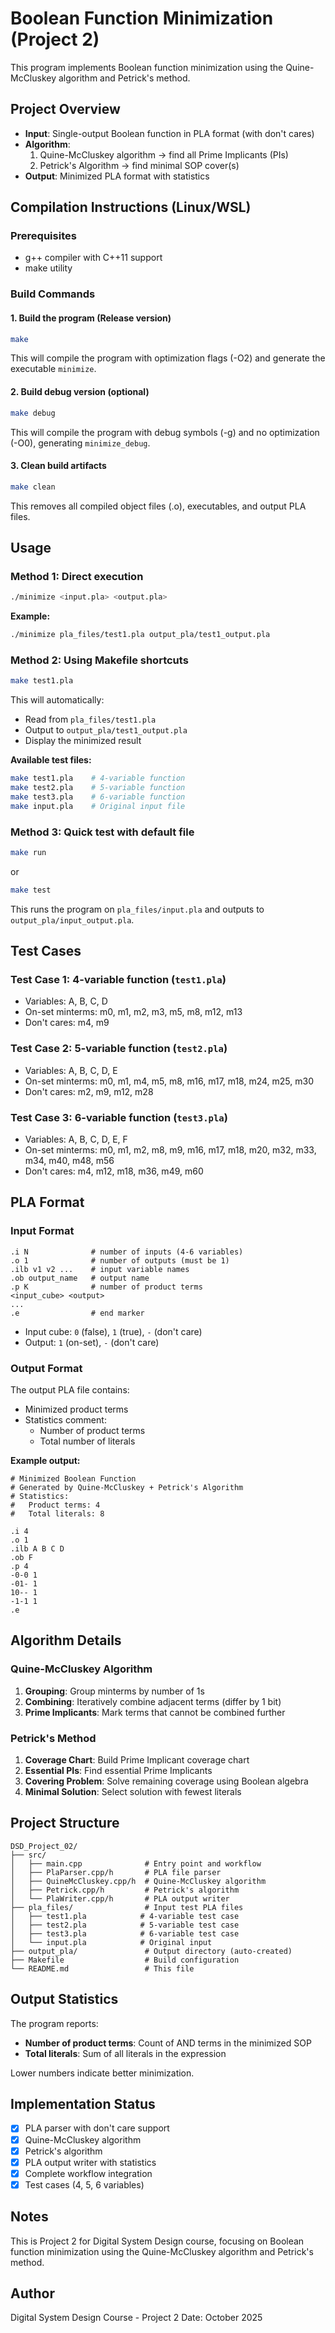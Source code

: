# Boolean Function Minimization (Project 2)

This program implements Boolean function minimization using the Quine-McCluskey algorithm and Petrick's method.

## Project Overview

- **Input**: Single-output Boolean function in PLA format (with don't cares)
- **Algorithm**: 
  1. Quine-McCluskey algorithm → find all Prime Implicants (PIs)
  2. Petrick's Algorithm → find minimal SOP cover(s)
- **Output**: Minimized PLA format with statistics

## Compilation Instructions (Linux/WSL)

### Prerequisites
- g++ compiler with C++11 support
- make utility

### Build Commands

#### 1. Build the program (Release version)
```bash
make
```
This will compile the program with optimization flags (-O2) and generate the executable `minimize`.

#### 2. Build debug version (optional)
```bash
make debug
```
This will compile the program with debug symbols (-g) and no optimization (-O0), generating `minimize_debug`.

#### 3. Clean build artifacts
```bash
make clean
```
This removes all compiled object files (.o), executables, and output PLA files.

## Usage

### Method 1: Direct execution
```bash
./minimize <input.pla> <output.pla>
```

**Example:**
```bash
./minimize pla_files/test1.pla output_pla/test1_output.pla
```

### Method 2: Using Makefile shortcuts
```bash
make test1.pla
```
This will automatically:
- Read from `pla_files/test1.pla`
- Output to `output_pla/test1_output.pla`
- Display the minimized result

**Available test files:**
```bash
make test1.pla    # 4-variable function
make test2.pla    # 5-variable function
make test3.pla    # 6-variable function
make input.pla    # Original input file
```

### Method 3: Quick test with default file
```bash
make run
```
or
```bash
make test
```
This runs the program on `pla_files/input.pla` and outputs to `output_pla/input_output.pla`.

## Test Cases

### Test Case 1: 4-variable function (`test1.pla`)
- Variables: A, B, C, D
- On-set minterms: m0, m1, m2, m3, m5, m8, m12, m13
- Don't cares: m4, m9

### Test Case 2: 5-variable function (`test2.pla`)
- Variables: A, B, C, D, E
- On-set minterms: m0, m1, m4, m5, m8, m16, m17, m18, m24, m25, m30
- Don't cares: m2, m9, m12, m28

### Test Case 3: 6-variable function (`test3.pla`)
- Variables: A, B, C, D, E, F
- On-set minterms: m0, m1, m2, m8, m9, m16, m17, m18, m20, m32, m33, m34, m40, m48, m56
- Don't cares: m4, m12, m18, m36, m49, m60

## PLA Format

### Input Format
```
.i N              # number of inputs (4-6 variables)
.o 1              # number of outputs (must be 1)
.ilb v1 v2 ...    # input variable names
.ob output_name   # output name
.p K              # number of product terms
<input_cube> <output>
...
.e                # end marker
```

- Input cube: `0` (false), `1` (true), `-` (don't care)
- Output: `1` (on-set), `-` (don't care)

### Output Format
The output PLA file contains:
- Minimized product terms
- Statistics comment:
  - Number of product terms
  - Total number of literals

**Example output:**
```
# Minimized Boolean Function
# Generated by Quine-McCluskey + Petrick's Algorithm
# Statistics:
#   Product terms: 4
#   Total literals: 8

.i 4
.o 1
.ilb A B C D
.ob F
.p 4
-0-0 1
-01- 1
10-- 1
-1-1 1
.e
```

## Algorithm Details

### Quine-McCluskey Algorithm
1. **Grouping**: Group minterms by number of 1s
2. **Combining**: Iteratively combine adjacent terms (differ by 1 bit)
3. **Prime Implicants**: Mark terms that cannot be combined further

### Petrick's Method
1. **Coverage Chart**: Build Prime Implicant coverage chart
2. **Essential PIs**: Find essential Prime Implicants
3. **Covering Problem**: Solve remaining coverage using Boolean algebra
4. **Minimal Solution**: Select solution with fewest literals

## Project Structure
```
DSD_Project_02/
├── src/
│   ├── main.cpp              # Entry point and workflow
│   ├── PlaParser.cpp/h       # PLA file parser
│   ├── QuineMcCluskey.cpp/h  # Quine-McCluskey algorithm
│   ├── Petrick.cpp/h         # Petrick's algorithm
│   └── PlaWriter.cpp/h       # PLA output writer
├── pla_files/                # Input test PLA files
│   ├── test1.pla            # 4-variable test case
│   ├── test2.pla            # 5-variable test case
│   ├── test3.pla            # 6-variable test case
│   └── input.pla            # Original input
├── output_pla/               # Output directory (auto-created)
├── Makefile                  # Build configuration
└── README.md                 # This file
```

## Output Statistics

The program reports:
- **Number of product terms**: Count of AND terms in the minimized SOP
- **Total literals**: Sum of all literals in the expression

Lower numbers indicate better minimization.

## Implementation Status

- [x] PLA parser with don't care support
- [x] Quine-McCluskey algorithm
- [x] Petrick's algorithm  
- [x] PLA output writer with statistics
- [x] Complete workflow integration
- [x] Test cases (4, 5, 6 variables)

## Notes

This is Project 2 for Digital System Design course, focusing on Boolean function minimization using the Quine-McCluskey algorithm and Petrick's method.

## Author

Digital System Design Course - Project 2
Date: October 2025
